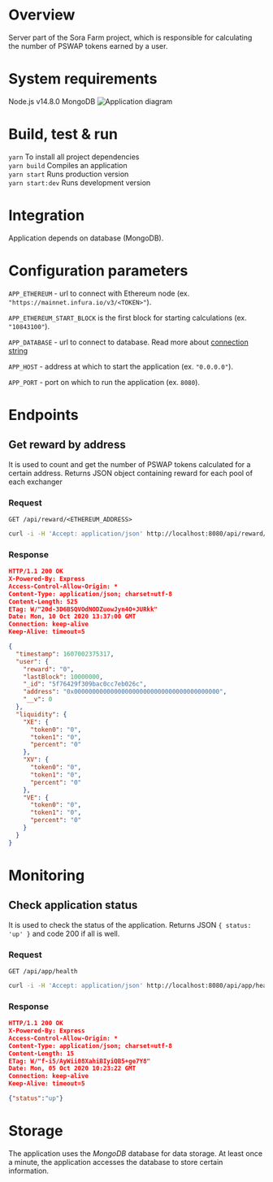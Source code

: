 # Overview
Server part of the Sora Farm project, which is responsible for calculating the number of PSWAP tokens earned by a user.

# System requirements
Node.js v14.8.0
MongoDB
![Application diagram](https://user-images.githubusercontent.com/16295803/94483384-73fb8700-01e3-11eb-89c9-8c7fa9d67388.png)

# Build, test & run
`yarn` To install all project dependencies\
`yarn build` Compiles an application\
`yarn start` Runs production version\
`yarn start:dev` Runs development version


# Integration
Application depends on database (MongoDB). 

# Configuration parameters
`APP_ETHEREUM` - url to connect with Ethereum node (ex. `"https://mainnet.infura.io/v3/<TOKEN>"`).

`APP_ETHEREUM_START_BLOCK` is the first block for starting calculations (ex. `"10843100"`).

`APP_DATABASE` - url to connect to database. Read more about [connection string](https://docs.mongodb.com/manual/reference/connection-string/)

`APP_HOST` - address at which to start the application (ex. `"0.0.0.0"`).

`APP_PORT` - port on which to run the application (ex. `8080`).

# Endpoints
## Get reward by address
It is used to count and get the number of PSWAP tokens calculated for a certain address. Returns JSON object containing reward for each pool of each exchanger
### Request
`GET /api/reward/<ETHEREUM_ADDRESS>`
```bash
curl -i -H 'Accept: application/json' http://localhost:8080/api/reward/0x0000000000000000000000000000000000000000
```
### Response
```json
HTTP/1.1 200 OK
X-Powered-By: Express
Access-Control-Allow-Origin: *
Content-Type: application/json; charset=utf-8
Content-Length: 525
ETag: W/"20d-3D6BSQVOdNODZuowJyn4O+JURkk"
Date: Mon, 10 Oct 2020 13:37:00 GMT
Connection: keep-alive
Keep-Alive: timeout=5

{
  "timestamp": 1607002375317,
  "user": {
    "reward": "0",
    "lastBlock": 10000000,
    "_id": "5f76429f309bac0cc7eb026c",
    "address": "0x0000000000000000000000000000000000000000",
    "__v": 0
  },
  "liquidity": {
    "XE": {
      "token0": "0",
      "token1": "0",
      "percent": "0"
    },
    "XV": {
      "token0": "0",
      "token1": "0",
      "percent": "0"
    },
    "VE": {
      "token0": "0",
      "token1": "0",
      "percent": "0"
    }
  }
}
```
# Monitoring
## Check application status
It is used to check the status of the application. Returns JSON `{ status: 'up' }` and code 200 if all is well.
### Request
`GET /api/app/health`
```bash
curl -i -H 'Accept: application/json' http://localhost:8080/api/app/health
```
### Response
```json
HTTP/1.1 200 OK
X-Powered-By: Express
Access-Control-Allow-Origin: *
Content-Type: application/json; charset=utf-8
Content-Length: 15
ETag: W/"f-i5/AyWii08XahiBIyiQB5+ge7Y8"
Date: Mon, 05 Oct 2020 10:23:22 GMT
Connection: keep-alive
Keep-Alive: timeout=5

{"status":"up"}
```

# Storage
The application uses the *MongoDB* database for data storage. At least once a minute, the application accesses the database to store certain information.

